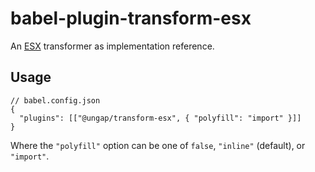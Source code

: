 # babel-plugin-transform-esx

An [ESX](https://gist.github.com/WebReflection/2d64f34cf58daa812ec876242c91a97c) transformer as implementation reference.

## Usage

```jsonc
// babel.config.json
{
  "plugins": [["@ungap/transform-esx", { "polyfill": "import" }]]
}
```

Where the `"polyfill"` option can be one of `false`, `"inline"` (default), or `"import"`.
